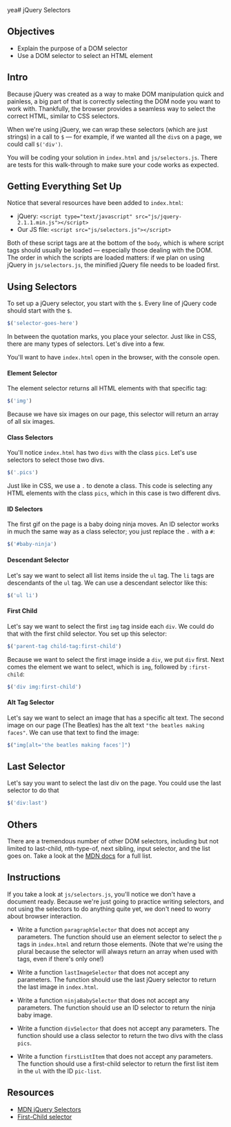 yea# jQuery Selectors

## Objectives

+ Explain the purpose of a DOM selector
+ Use a DOM selector to select an HTML element

## Intro

Because jQuery was created as a way to make DOM manipulation quick and painless,
a big part of that is correctly selecting the DOM node you want to work with.
Thankfully, the browser provides a seamless way to select the correct HTML,
similar to CSS selectors.

When we're using jQuery, we can wrap these selectors (which are just strings) in
a call to `$` — for example, if we wanted all the `div`s on a page, we could
call `$('div')`.

You will be coding your solution in `index.html` and `js/selectors.js`. There
are tests for this walk-through to make sure your code works as expected.

## Getting Everything Set Up

Notice that several resources have been added to `index.html`:

+ jQuery: `<script type="text/javascript" src="js/jquery-2.1.1.min.js"></script>`
+ Our JS file: `<script src="js/selectors.js"></script>`

Both of these script tags are at the bottom of the `body`, which is where script
tags should usually be loaded — especially those dealing with the DOM. The order
in which the scripts are loaded matters: if we plan on using jQuery in
`js/selectors.js`, the minified jQuery file needs to be loaded first.


## Using Selectors

To set up a jQuery selector, you start with the `$`. Every line of jQuery code
should start with the `$`.

```js
$('selector-goes-here')
```

In between the quotation marks, you place your selector. Just like in CSS, there
are many types of selectors. Let's dive into a few.

You'll want to have `index.html` open in the browser, with the console open.

#### Element Selector

The element selector returns all HTML elements with that specific tag:

```js
$('img')
```

Because we have six images on our page, this selector will return an array of
all six images.

#### Class Selectors

You'll notice `index.html` has two `divs` with the class `pics`. Let's use
selectors to select those two divs.

```js
$('.pics')
```

Just like in CSS, we use a `.` to denote a class. This code is selecting any
HTML elements with the class `pics`, which in this case is two different divs.


#### ID Selectors

The first gif on the page is a baby doing ninja moves. An ID selector works in
much the same way as a class selector; you just replace the `.` with a `#`:

```js
$('#baby-ninja')
```

#### Descendant Selector

Let's say we want to select all list items inside the `ul` tag. The `li` tags
are descendants of the `ul` tag. We can use a descendant selector like this:

```js
$('ul li')
```

#### First Child

Let's say we want to select the first `img` tag inside each `div`. We could do
that with the first child selector. You set up this selector:

```js
$('parent-tag child-tag:first-child')
```

Because we want to select the first image inside a `div`, we put `div` first.
Next comes the element we want to select, which is `img`, followed by
`:first-child`:

```js
$('div img:first-child')
```

#### Alt Tag Selector

Let's say we want to select an image that has a specific alt text. The second
image on our page (The Beatles) has the alt text `"the beatles making faces"`.
We can use that text to find the image:


```js
$("img[alt='the beatles making faces']")
```

## Last Selector

Let's say you want to select the last div on the page. You could use the last
selector to do that

```js
$('div:last')
```


## Others

There are a tremendous number of other DOM selectors, including but not limited
to last-child, nth-type-of,  next sibling, input selector, and the list goes on.
Take a look at the [MDN docs](https://api.jquery.com/category/selectors/) for a
full list.

## Instructions

If you take a look at `js/selectors.js`, you'll notice we don't have a document
ready. Because we're just going to practice writing selectors, and not using the
selectors to do anything quite yet, we don't need to worry about browser
interaction.

+ Write a function `paragraphSelector` that does not accept any parameters. The
function should use an element selector to select the `p` tags in `index.html`
and return those elements. (Note that we're using the plural because the
selector will always return an array when used with tags, even if there's only
one!)

+ Write a function `lastImageSelector` that does not accept any parameters. The
function should use the last jQuery selector to return the last image in
`index.html`.

+ Write a function `ninjaBabySelector` that does not accept any parameters. The
function should use an ID selector to return the ninja baby image.

+ Write a function `divSelector` that does not accept any parameters. The function
should use a class selector to return the two divs with the class `pics`.

+ Write a function `firstListItem` that does not accept any parameters. The
function should use a first-child selector to return the first list item in the
`ul` with the ID `pic-list`.

## Resources

+ [MDN jQuery Selectors](https://api.jquery.com/category/selectors/)
+ [First-Child selector](https://www.w3schools.com/cssref/sel_firstchild.asp)
